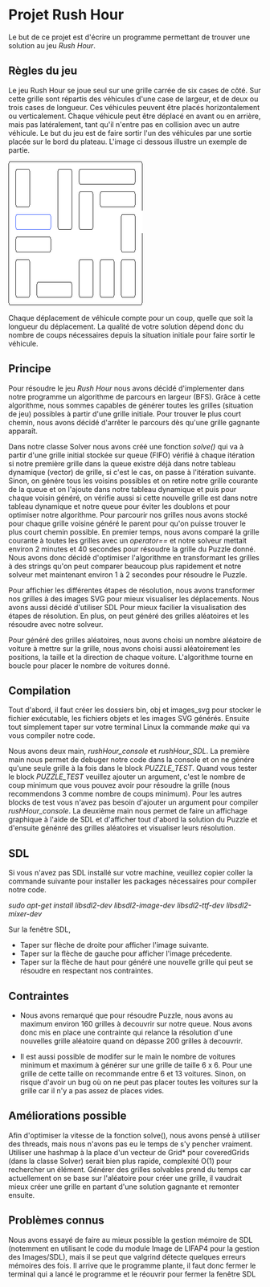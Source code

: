 # Projet Rush Hour

Le but de ce projet est d'écrire un programme permettant de trouver une
solution au jeu *Rush Hour*.

## Règles du jeu

Le jeu Rush Hour se joue seul sur une grille carrée de six cases de côté. Sur
cette grille sont répartis des véhicules d'une case de largeur, et de deux ou
trois cases de longueur. Ces véhicules peuvent être placés horizontalement ou
verticalement. Chaque véhicule peut être déplacé en avant ou en arrière, mais
pas latéralement, tant qu'il n'entre pas en collision avec un autre véhicule.
Le but du jeu est de faire sortir l'un des véhicules par une sortie placée sur
le bord du plateau. L'image ci dessous illustre un exemple de partie.

![Exemple Rush Hour](Sujet/rush_hour.gif)

Chaque déplacement de véhicule compte pour un coup, quelle que soit la longueur
du déplacement. La qualité de votre solution dépend donc du nombre de coups
nécessaires depuis la situation initiale pour faire sortir le véhicule.


## Principe

Pour résoudre le jeu *Rush Hour* nous avons décidé d'implementer dans notre programme un algorithme de parcours en largeur (BFS). Grâce à cette algorithme, nous sommes capables de générer toutes les grilles (situation de jeu) possibles à partir d'une grille initiale. Pour trouver le plus court chemin, nous avons décidé d'arrêter le parcours dès qu'une grille gagnante apparaît. 

Dans notre classe Solver nous avons créé une fonction *solve()* qui va à partir d'une grille initial stockée sur queue (FIFO) vérifié à chaque itération si notre première grille dans la queue existre déjà dans notre tableau dynamique (vector) de grille, si c'est le cas, on passe à l'itération suivante. Sinon, on génére tous les voisins possibles et on retire notre grille courante de la queue et on l'ajoute dans notre tableau dynamique et puis pour chaque voisin généré, on vérifie aussi si cette nouvelle grille est dans notre tableau dynamique et notre queue pour éviter les doublons et pour optimiser notre algorithme. Pour parcourir nos grilles nous avons stocké pour chaque grille voisine généré le parent pour qu'on puisse trouver le plus court chemin possible. En premier temps, nous avons comparé la grille courante à toutes les grilles avec un *operator==* et notre solveur mettait environ 2 minutes et 40 secondes pour résoudre la grille du Puzzle donné. Nous avons donc décidé d'optimiser l'algorithme en transformant les grilles à des strings qu'on peut comparer beaucoup plus rapidement et notre solveur met maintenant environ 1 à 2 secondes pour résoudre le Puzzle.


Pour affichier les différentes étapes de résolution, nous avons transformer nos grilles à des images SVG pour mieux visualiser les déplacements. Nous avons aussi décidé d'utiliser SDL Pour mieux facilier la visualisation des étapes de résolution. En plus, on peut généré des grilles aléatoires et les résoudre avec notre solveur.

Pour généré des grilles aléatoires, nous avons choisi un nombre aléatoire de voiture à mettre sur la grille, nous avons choisi aussi aléatoirement les positions, la taille et la direction de chaque voiture. L'algorithme tourne en boucle pour placer le nombre de voitures donné. 


## Compilation 

Tout d'abord, il faut créer les dossiers bin, obj et images_svg pour stocker le fichier exécutable, les fichiers objets et les images SVG générés. Ensuite tout simplement taper sur votre terminal Linux la commande *make* qui va vous compiler notre code. 

Nous avons deux main, *rushHour_console* et *rushHour_SDL*. La première main nous permet de debuger notre code dans la console et on ne génére qu'une seule grille à la fois dans le block *PUZZLE_TEST*. Quand vous tester le block *PUZZLE_TEST* veuillez ajouter un argument, c'est le nombre de coup minimum que vous pouvez avoir pour résoudre la grille (nous recommendons 3 comme nombre de coups minimum). Pour les autres blocks de test vous n'avez pas besoin d'ajouter un argument pour compiler *rushHour_console*. La deuxième main nous permet de faire un affichage graphique à l'aide de SDL et d'afficher tout d'abord la solution du Puzzle et d'ensuite génénré des grilles aléatoires et visualiser leurs résolution.


## SDL

Si vous n'avez pas SDL installé sur votre machine, veuillez copier coller la commande suivante pour installer les packages nécessaires pour compiler notre code.

*sudo apt-get install libsdl2-dev libsdl2-image-dev libsdl2-ttf-dev libsdl2-mixer-dev*

Sur la fenêtre SDL, 
- Taper sur flèche de droite pour afficher l'image suivante. 
- Taper sur la flèche de gauche pour afficher l'image précedente.
- Taper sur la flèche de haut pour généré une nouvelle grille qui peut se résoudre en respectant nos contraintes.


## Contraintes

- Nous avons remarqué que pour résoudre Puzzle, nous avons au maximum environ 160 grilles à decouvrir sur notre queue. Nous avons donc mis en place une contrainte qui relance la résolution d'une nouvelles grille aléatoire quand on dépasse 200 grilles à decouvrir.

- Il est aussi possible de modifer sur le main le nombre de voitures minimum et maximum à générer sur une grille de taille 6 x 6. Pour une grille de cette taille on recommande entre 6 et 13 voitures. Sinon, on risque d'avoir un bug où on ne peut pas placer toutes les voitures sur la grille car il n'y a pas assez de places vides.

##  Améliorations possible

Afin d'optimiser la vitesse de la fonction solve(), nous avons pensé à utiliser des threads, mais nous n'avons pas eu le temps de s'y pencher vraiment.
Utiliser une hashmap à la place d'un vecteur de Grid* pour coveredGrids (dans la classe Solver) serait bien plus rapide, complexité O(1) pour rechercher un élément.
Générer des grilles solvables prend du temps car actuellement on se base sur l'aléatoire pour créer une grille, il vaudrait mieux créer une grille en partant d'une solution gagnante et remonter ensuite.


##  Problèmes connus

Nous avons essayé de faire au mieux possible la gestion mémoire de SDL (notemment en utilisant le code du module Image de LIFAP4 pour la gestion des Images/SDL), mais il se peut que valgrind détecte quelques erreurs mémoires des fois.
Il arrive que le programme plante, il faut donc fermer le terminal qui a lancé le programme et le réouvrir pour fermer la fenêtre SDL
